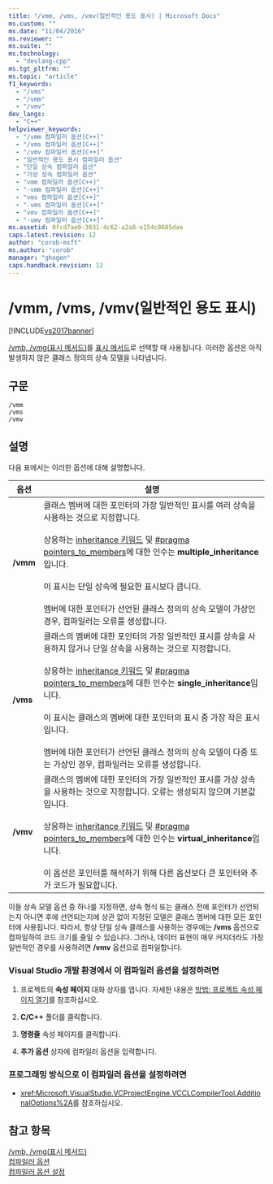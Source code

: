 ```yaml
---
title: "/vmm, /vms, /vmv(일반적인 용도 표시) | Microsoft Docs"
ms.custom: ""
ms.date: "11/04/2016"
ms.reviewer: ""
ms.suite: ""
ms.technology: 
  - "devlang-cpp"
ms.tgt_pltfrm: ""
ms.topic: "article"
f1_keywords: 
  - "/vms"
  - "/vmm"
  - "/vmv"
dev_langs: 
  - "C++"
helpviewer_keywords: 
  - "/vmm 컴파일러 옵션[C++]"
  - "/vms 컴파일러 옵션[C++]"
  - "/vmv 컴파일러 옵션[C++]"
  - "일반적인 용도 표시 컴파일러 옵션"
  - "단일 상속 컴파일러 옵션"
  - "가상 상속 컴파일러 옵션"
  - "vmm 컴파일러 옵션[C++]"
  - "-vmm 컴파일러 옵션[C++]"
  - "vms 컴파일러 옵션[C++]"
  - "-vms 컴파일러 옵션[C++]"
  - "vmv 컴파일러 옵션[C++]"
  - "-vmv 컴파일러 옵션[C++]"
ms.assetid: 0fcd7ae0-3031-4c62-a2a8-e154c8685dae
caps.latest.revision: 12
author: "corob-msft"
ms.author: "corob"
manager: "ghogen"
caps.handback.revision: 12
---
```

# /vmm, /vms, /vmv(일반적인 용도 표시)
[!INCLUDE[vs2017banner](../../assembler/inline/includes/vs2017banner.md)]

[\/vmb, \/vmg\(표시 메서드\)](../../build/reference/vmb-vmg-representation-method.md)를 [표시 메서드](../../build/reference/vmb-vmg-representation-method.md)로 선택할 때 사용됩니다.  이러한 옵션은 아직 발생하지 않은 클래스 정의의 상속 모델을 나타냅니다.  
  
## 구문  
  
```  
/vmm  
/vms  
/vmv  
```  
  
## 설명  
 다음 표에서는 이러한 옵션에 대해 설명합니다.  
  
|옵션|설명|  
|--------|--------|  
|**\/vmm**|클래스 멤버에 대한 포인터의 가장 일반적인 표시를 여러 상속을 사용하는 것으로 지정합니다.<br /><br /> 상응하는 [inheritance 키워드](../../cpp/inheritance-keywords.md) 및 [\#pragma pointers\_to\_members](../../preprocessor/pointers-to-members.md)에 대한 인수는 **multiple\_inheritance**입니다.<br /><br /> 이 표시는 단일 상속에 필요한 표시보다 큽니다.<br /><br /> 멤버에 대한 포인터가 선언된 클래스 정의의 상속 모델이 가상인 경우, 컴파일러는 오류를 생성합니다.|  
|**\/vms**|클래스의 멤버에 대한 포인터의 가장 일반적인 표시를 상속을 사용하지 않거나 단일 상속을 사용하는 것으로 지정합니다.<br /><br /> 상응하는 [inheritance 키워드](../../cpp/inheritance-keywords.md) 및 [\#pragma pointers\_to\_members](../../preprocessor/pointers-to-members.md)에 대한 인수는 **single\_inheritance**입니다.<br /><br /> 이 표시는 클래스의 멤버에 대한 포인터의 표시 중 가장 작은 표시입니다.<br /><br /> 멤버에 대한 포인터가 선언된 클래스 정의의 상속 모델이 다중 또는 가상인 경우, 컴파일러는 오류를 생성합니다.|  
|**\/vmv**|클래스의 멤버에 대한 포인터의 가장 일반적인 표시를 가상 상속을 사용하는 것으로 지정합니다.  오류는 생성되지 않으며 기본값입니다.<br /><br /> 상응하는 [inheritance 키워드](../../cpp/inheritance-keywords.md) 및 [\#pragma pointers\_to\_members](../../preprocessor/pointers-to-members.md)에 대한 인수는 **virtual\_inheritance**입니다.<br /><br /> 이 옵션은 포인터를 해석하기 위해 다른 옵션보다 큰 포인터와 추가 코드가 필요합니다.|  
  
 이들 상속 모델 옵션 중 하나를 지정하면, 상속 형식 또는 클래스 전에 포인터가 선언되는지 아니면 후에 선언되는지에 상관 없이 지정된 모델은 클래스 멤버에 대한 모든 포인터에 사용됩니다.  따라서, 항상 단일 상속 클래스를 사용하는 경우에는 **\/vms** 옵션으로 컴파일하여 코드 크기를 줄일 수 있습니다. 그러나, 데이터 표현이 매우 커지더라도 가장 일반적인 경우를 사용하려면  **\/vmv** 옵션으로 컴파일합니다.  
  
### Visual Studio 개발 환경에서 이 컴파일러 옵션을 설정하려면  
  
1.  프로젝트의 **속성 페이지** 대화 상자를 엽니다.  자세한 내용은 [방법: 프로젝트 속성 페이지 열기](../../misc/how-to-open-project-property-pages.md)를 참조하십시오.  
  
2.  **C\/C\+\+** 폴더를 클릭합니다.  
  
3.  **명령줄** 속성 페이지를 클릭합니다.  
  
4.  **추가 옵션** 상자에 컴파일러 옵션을 입력합니다.  
  
### 프로그래밍 방식으로 이 컴파일러 옵션을 설정하려면  
  
-   <xref:Microsoft.VisualStudio.VCProjectEngine.VCCLCompilerTool.AdditionalOptions%2A>를 참조하십시오.  
  
## 참고 항목  
 [\/vmb, \/vmg\(표시 메서드\)](../../build/reference/vmb-vmg-representation-method.md)   
 [컴파일러 옵션](../../build/reference/compiler-options.md)   
 [컴파일러 옵션 설정](../../build/reference/setting-compiler-options.md)
